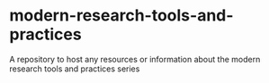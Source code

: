 # modern-research-tools-and-practices
A repository to host any resources or information about the modern research tools and practices series
